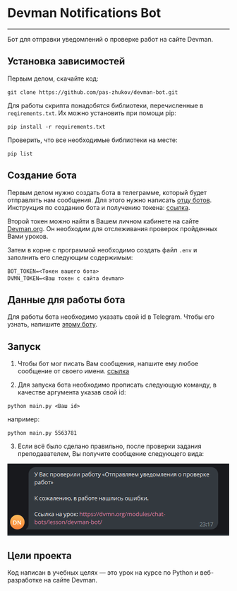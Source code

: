 # Devman Notifications Bot

---

Бот для отправки уведомлений о проверке работ на сайте Devman.

## Установка зависимостей
Первым делом, скачайте код:
``` 
git clone https://github.com/pas-zhukov/devman-bot.git
```
Для работы скрипта понадобятся библиотеки, перечисленные в `reqirements.txt`.
Их можно установить при помощи pip:
```
pip install -r requirements.txt
```
Проверить, что все необходимые библиотеки на месте:
``` 
pip list
```

## Создание бота

Первым делом нужно создать бота в телеграмме, который будет отправлять нам сообщения. Для этого нужно написать [отцу ботов](https://github.com/pas-zhukov/watching-storage).
Инструкция по созданию бота и получению токена: [ссылка](https://botcreators.ru/blog/botfather-instrukciya/).

Второй токен можно найти в Вашем личном кабинете на сайте [Devman.org](https://dvmn.org/api/docs/). Он необходим для отслеживания проверок пройденных Вами уроков.

Затем в корне с программой необходимо создать файл `.env` и заполнить его следующим содержимым:
``` 
BOT_TOKEN=<Токен вашего бота>
DVMN_TOKEN=<Ваш токен с сайта devman>
```

## Данные для работы бота

Для работы бота необходимо указать свой id в Telegram. Чтобы его узнать, напишите [этому боту](https://t.me/userinfobot).

## Запуск

1. Чтобы бот мог писать Вам сообщения, напшите ему любое сообщение от своего имени. [ссылка](https://t.me/dvmn_ntfy_bot)

2. Для запуска бота необходимо прописать следующую команду, в качестве аргумента указав свой id:
```
python main.py <Ваш id>
```
например:
```
python main.py 5563781
```

3. Если всё было сделано правильно, после проверки задания преподавателем, Вы получите сообщение следующего вида:

![img](notification_example.png)

## Цели проекта

Код написан в учебных целях — это урок на курсе по Python и веб-разработке на сайте Devman.